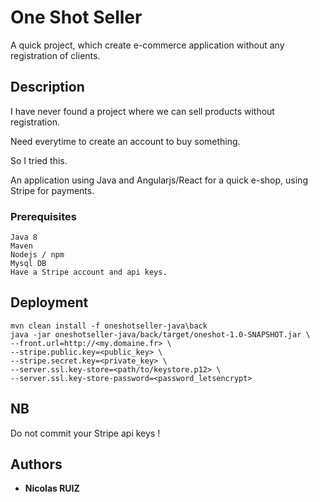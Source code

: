 # One Shot Seller

A quick project, which create e-commerce application without any registration of clients.

## Description

I have never found a project where we can sell products without registration.

Need everytime to create an account to buy something. 

So I tried this.

An application using Java and Angularjs/React for a quick e-shop, using Stripe for payments.

### Prerequisites
```
Java 8
Maven
Nodejs / npm
Mysql DB
Have a Stripe account and api keys.
```

## Deployment

```
mvn clean install -f oneshotseller-java\back
java -jar oneshotseller-java/back/target/oneshot-1.0-SNAPSHOT.jar \
--front.url=http://<my.domaine.fr> \
--stripe.public.key=<public_key> \
--stripe.secret.key=<private_key> \
--server.ssl.key-store=<path/to/keystore.p12> \
--server.ssl.key-store-password=<password_letsencrypt>
```

## NB
Do not commit your Stripe api keys !
## Authors

* **Nicolas RUIZ**
